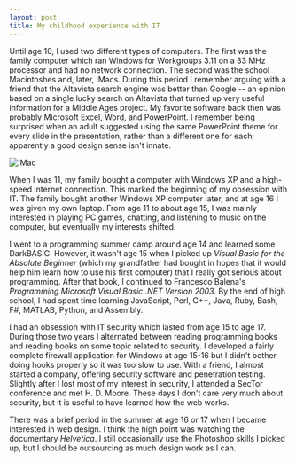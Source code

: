 ```yaml
---
layout: post
title: My childhood experience with IT
---
```


Until age 10, I used two different types of computers.
The first was the
family computer which ran Windows for Workgroups 3.11 on a 33 MHz processor and
had no network connection. 
The second was the school Macintoshes and, later,
iMacs. 
During this period I remember arguing with a friend that the Altavista
search engine was better than Google -- an opinion based on a single lucky
search on Altavista that turned up very useful information for a Middle Ages
project. 
My favorite software back then was probably Microsoft Excel, Word,
and PowerPoint. 
I remember being surprised when an adult suggested using the
same PowerPoint theme for every slide in the presentation, rather than a
different one for each; apparently a good design sense isn't innate. 

![iMac](http://regmedia.co.uk/2010/11/24/imac_three_quarter_small.jpg)

When I was 11, my family bought a computer with Windows XP and a high-speed
internet connection. 
This marked the beginning of my obsession with IT. 
The
family bought another Windows XP computer later, and at age 16 I was given my
own laptop. 
From age 11 to about age 15, I was mainly interested in playing PC
games, chatting, and listening to music on the computer, but eventually my
interests shifted.

I went to a programming summer camp around age 14 and learned some DarkBASIC.
However, it wasn't age 15 when I picked up *Visual Basic for the Absolute
Beginner* (which my grandfather had bought in hopes that it would help him
learn how to use his first computer) that I really got serious about
programming. 
After that book, I continued to Francesco Balena's *Programming
Microsoft Visual Basic .NET Version 2003*. 
By the end of high school, I had
spent time learning JavaScript, Perl, C++, Java, Ruby, Bash, F#, MATLAB,
Python, and Assembly.

I had an obsession with IT security which lasted from age 15 to age 17. 
During those two years I alternated between reading programming books and
reading books on some topic related to security. 
I developed a fairly complete firewall application for Windows at age 15-16 but
I didn't bother doing hooks properly so it was too slow to use. 
With a friend, I almost started a company, offering security software and 
penetration testing.
Slightly after I lost most of my interest in security, I attended a SecTor
conference and met H. D. Moore. 
These days I don't care very much about security, but it is useful to have
learned how the web works.

There was a brief period in the summer at age 16 or 17 when I became interested
in web design. 
I think the high point was watching the documentary
*Helvetica*. 
I still occasionally use the Photoshop skills I picked up, but I should be
outsourcing as much design work as I can.


